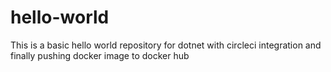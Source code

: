 # hello-world
This is a basic hello world repository for dotnet with circleci integration and finally pushing docker image to docker hub
